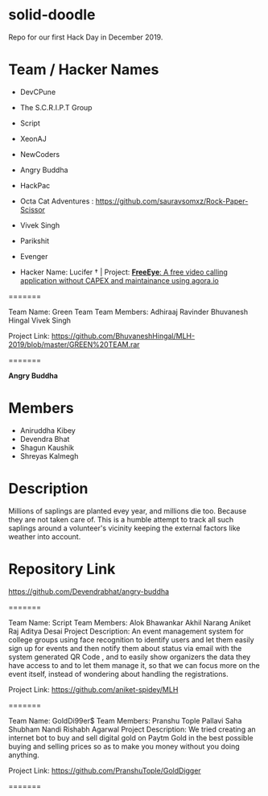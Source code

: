 # solid-doodle
Repo for our first Hack Day in December 2019.


# Team / Hacker Names

 * DevCPune
 
 
 * The S.C.R.I.P.T Group
 
 
 * Script
 
 
 * XeonAJ
 
 
 * NewCoders
 
 
 * Angry Buddha
 
 
 * HackPac
 
 
 * Octa Cat Adventures : https://github.com/sauravsomxz/Rock-Paper-Scissor
 
 
 * Vivek Singh
 
 
 * Parikshit
 
 
 * Evenger


 * Hacker Name: Lucifer †  |  Project: [**FreeEye**: A free video calling application without CAPEX and maintainance using agora.io](https://github.com/amannirala13/FreeEye)
 
=======
 
 Team Name: Green Team
  Team Members:
          Adhiraaj Ravinder
          Bhuvanesh Hingal
          Vivek Singh
   
 Project Link: https://github.com/BhuvaneshHingal/MLH-2019/blob/master/GREEN%20TEAM.rar

=======

**Angry Buddha**
 
# Members
 
 * Aniruddha Kibey
 * Devendra Bhat
 * Shagun Kaushik
 * Shreyas Kalmegh

# Description
Millions of saplings are planted evey year, and millions die too. Because they are not taken care of. 
This is a humble attempt to track all such saplings around a volunteer's vicinity keeping the external factors like weather into account.

# Repository Link
https://github.com/Devendrabhat/angry-buddha

=======

Team Name: Script
 Team Members: 
            Alok Bhawankar
            Akhil Narang
            Aniket Raj
            Aditya Desai
  Project Description:
             An event management system for college groups using face recognition to identify users and let them easily sign up for events and then notify them about status via email with the system generated QR Code , and to easily show organizers the data they have access to and to let them manage it, so that we can focus more on the event itself, instead of wondering about handling the registrations.
             
  Project Link:
		          https://github.com/aniket-spidey/MLH

=======

Team Name: GoldDi99er$
 Team Members: 
            Pranshu Tople
            Pallavi Saha
            Shubham Nandi
            Rishabh Agarwal
 Project Description:
             We tried creating an internet bot to buy and sell digital gold on Paytm Gold in the best possible buying and selling prices so as to make you money without you doing anything. 
             
Project Link:
		          https://github.com/PranshuTople/GoldDigger
              
=======
